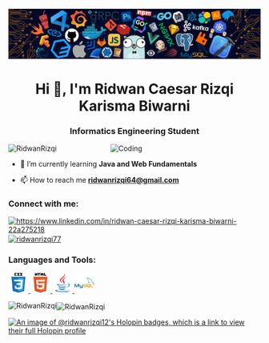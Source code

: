 [![MasterHead](https://raw.githubusercontent.com/KevinPatel04/KevinPatel04/master/header.png)](https://ridwanrizqi.io)
<h1 align="center">Hi 👋, I'm Ridwan Caesar Rizqi Karisma Biwarni</h1>
<h3 align="center">Informatics Engineering Student</h3>
<img align="right" alt="Coding" width="300" src="https://i.pinimg.com/originals/e4/26/70/e426702edf874b181aced1e2fa5c6cde.gif">

<p align="left"> <img src="https://komarev.com/ghpvc/?username=RidwanRizqi&label=Profile%20views&color=blue&style=flat" alt="RidwanRizqi" /> </p>

- 🌱 I’m currently learning **Java and Web Fundamentals**

- 📫 How to reach me **ridwanrizqi64@gmail.com**

<h3 align="left">Connect with me:</h3>
<p align="left">
<a href="https://www.linkedin.com/in/ridwan-caesar-rizqi-karisma-biwarni-22a275218" target="blank"><img align="center" src="https://raw.githubusercontent.com/rahuldkjain/github-profile-readme-generator/master/src/images/icons/Social/linked-in-alt.svg" alt="https://www.linkedin.com/in/ridwan-caesar-rizqi-karisma-biwarni-22a275218" height="30" width="40" /></a>
<a href="https://www.instagram.com/ridwanrizqi77/" target="blank"><img align="center" src="https://raw.githubusercontent.com/rahuldkjain/github-profile-readme-generator/master/src/images/icons/Social/instagram.svg" alt="ridwanrizqi77" height="30" width="40" /></a>
</p>


<h3 align="left">Languages and Tools:</h3>

<p align="left"> <a href="https://www.w3schools.com/css/" target="_blank" rel="noreferrer"> <img src="https://raw.githubusercontent.com/devicons/devicon/master/icons/css3/css3-original-wordmark.svg" alt="css3" width="40" height="40"/> </a> <a href="https://www.w3.org/html/" target="_blank" rel="noreferrer"> <img src="https://raw.githubusercontent.com/devicons/devicon/master/icons/html5/html5-original-wordmark.svg" alt="html5" width="40" height="40"/> </a> <a href="https://www.java.com" target="_blank" rel="noreferrer"> <img src="https://raw.githubusercontent.com/devicons/devicon/master/icons/java/java-original.svg" alt="java" width="40" height="40"/> </a>  <a href="https://www.mysql.com/" target="_blank" rel="noreferrer"> <img src="https://raw.githubusercontent.com/devicons/devicon/master/icons/mysql/mysql-original-wordmark.svg" alt="mysql" width="40" height="40"/> </a> </p>

<p><img align="left" src="https://github-readme-stats.vercel.app/api/top-langs?username=RidwanRizqi&theme=algolia&show_icons=true&locale=en&layout=compact" alt="RidwanRizqi" /></p>

<p><img align="center" src="https://github-readme-streak-stats.herokuapp.com/?user=RidwanRizqi&theme=algolia&" alt="RidwanRizqi" /></p>

[![An image of @ridwanrizqi12's Holopin badges, which is a link to view their full Holopin profile](https://holopin.me/ridwanrizqi12)](https://holopin.io/@ridwanrizqi12)
